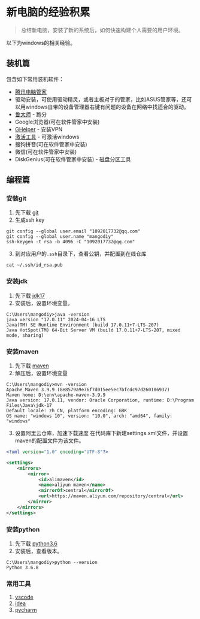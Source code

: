 # 新电脑的经验积累
> 总结新电脑，安装了新的系统后，如何快速构建个人需要的用户环境。

以下为windows的相关经验。
## 装机篇
包含如下常用装机软件：
* [腾讯电脑管家](https://guanjia.qq.com/page/product_download.html)
* 驱动安装，可使用驱动精灵，或者主板对于的管家，比如ASUS管家等，还可以用windows自带的设备管理器右键有问题的设备在网络中找适合的驱动。
* [鲁大师](https://www.ludashi.com/) - 跑分
* Google浏览器(可在软件管家中安装)
* [GHelper](https://d3.itmopcdn.com/down8/ghelper_v2.6.2_itmop.com.zip) - 安装VPN
* [激活工具](https://github.com/zbezj/HEU_KMS_Activator/releases) - 可激活windows
* 搜狗拼音(可在软件管家中安装)
* 微信(可在软件管家中安装)
* DiskGenius(可在软件管家中安装) - 磁盘分区工具



## 编程篇
### 安装git
1. 先下载 [git](https://git-scm.com/download/win)
2. 生成ssh key

``` shell
git config --global user.email "1092017732@qq.com"
git config --global user.name "mangodiy"
ssh-keygen -t rsa -b 4096 -C "1092017732@qq.com"
```
3. 到对应用户的`.ssh`目录下，查看公钥，并配置到在线仓库

``` shell
cat ~/.ssh/id_rsa.pub
```

### 安装jdk
1. 先下载 [jdk17](https://www.oracle.com/java/technologies/javase/jdk17-archive-downloads.html)
2. 安装后，设置环境变量。

``` shell
C:\Users\mangodiy>java -version
java version "17.0.11" 2024-04-16 LTS
Java(TM) SE Runtime Environment (build 17.0.11+7-LTS-207)
Java HotSpot(TM) 64-Bit Server VM (build 17.0.11+7-LTS-207, mixed mode, sharing)
```

### 安装maven
1. 先下载 [maven](https://maven.apache.org/download.cgi)
2. 解压后，设置环境变量
``` shell
C:\Users\mangodiy>mvn -version
Apache Maven 3.9.9 (8e8579a9e76f7d015ee5ec7bfcdc97d260186937)
Maven home: D:\env\apache-maven-3.9.9
Java version: 17.0.11, vendor: Oracle Corporation, runtime: D:\Program Files\Java\jdk-17
Default locale: zh_CN, platform encoding: GBK
OS name: "windows 10", version: "10.0", arch: "amd64", family: "windows"
```
3. 设置阿里云仓库，加速下载速度
在代码库下新建settings.xml文件，并设置maven的配置文件为该文件。
``` xml
<?xml version="1.0" encoding="UTF-8"?>

<settings>
    <mirrors>
        <mirror>
            <id>alimaven</id>
            <name>aliyun maven</name>
            <mirrorOf>central</mirrorOf>
            <url>https://maven.aliyun.com/repository/central</url>
        </mirror>
    </mirrors>
</settings>
```

### 安装python
1. 先下载 [python3.6](https://www.python.org/downloads/release/python-368/)
2. 安装后，查看版本。

``` shell
C:\Users\mangodiy>python --version
Python 3.6.8
```

### 常用工具
1. [vscode](https://code.visualstudio.com/)
2. [idea](https://www.jetbrains.com/idea/download/?section=windows)
3. [pycharm](https://www.jetbrains.com/pycharm/download/?section=windows)
